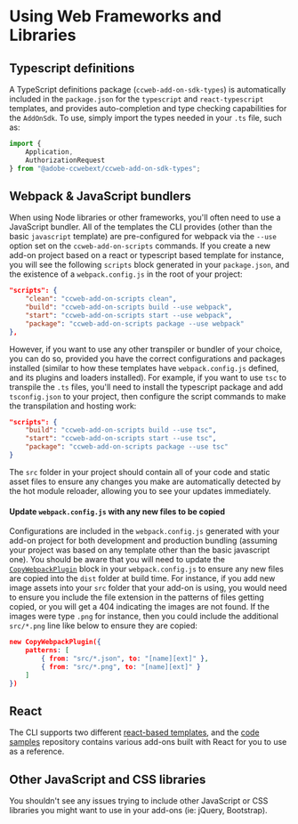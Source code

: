 # Using Web Frameworks and Libraries

## Typescript definitions
A TypeScript definitions package (`ccweb-add-on-sdk-types`) is automatically included in the `package.json` for the `typescript` and `react-typescript` templates, and provides auto-completion and type checking capabilities for the `AddOnSdk`. To use, simply import the types needed in your `.ts` file, such as:

```ts
import {
    Application,
    AuthorizationRequest
} from "@adobe-ccwebext/ccweb-add-on-sdk-types";
```

<!-- ![Intellisense](./img/intellisense.mov) -->

## Webpack & JavaScript bundlers
When using Node libraries or other frameworks, you'll often need to use a JavaScript bundler. All of the templates the CLI provides (other than the basic `javascript` template) are pre-configured for webpack via the `--use` option set on the `ccweb-add-on-scripts` commands. If you create a new add-on project based on a react or typescript based template for instance, you will see the following `scripts` block generated in your `package.json`, and the existence of a `webpack.config.js` in the root of your project:

```json
"scripts": {
    "clean": "ccweb-add-on-scripts clean",
    "build": "ccweb-add-on-scripts build --use webpack",
    "start": "ccweb-add-on-scripts start --use webpack",
    "package": "ccweb-add-on-scripts package --use webpack"
},
```

However, if you want to use any other transpiler or bundler of your choice, you can do so, provided you have the correct configurations and packages installed (similar to how these templates have `webpack.config.js` defined, and its plugins and loaders installed). For example, if you want to use `tsc` to transpile the `.ts` files, you'll need to install the typescript package and add `tsconfig.json` to your project, then configure the script commands to make the transpilation and hosting work:

```json
"scripts": {
    "build": "ccweb-add-on-scripts build --use tsc",
    "start": "ccweb-add-on-scripts start --use tsc",
    "package": "ccweb-add-on-scripts package --use tsc"
}
```

<InlineAlert slots="text" variant="info"/>

The `src` folder in your project should contain all of your code and static asset files to ensure any changes you make are automatically detected by the hot module reloader, allowing you to see your updates immediately.

#### Update `webpack.config.js` with any new files to be copied
Configurations are included in the `webpack.config.js` generated with your add-on project for both development and production bundling (assuming your project was based on any template other than the basic javascript one). You should be aware that you will need to update the [`CopyWebpackPlugin`](https://www.npmjs.com/package/copy-webpack-plugin) block in your `webpack.config.js` to ensure any new files are copied into the `dist` folder at build time. For instance, if you add new image assets into your `src` folder that your add-on is using, you would need to ensure you include the file extension in the patterns of files getting copied, or you will get a 404 indicating the images are not found. If the images were type `.png` for instance, then you could include the additional `src/*.png` line like below to ensure they are copied:

```json
new CopyWebpackPlugin({
    patterns: [
        { from: "src/*.json", to: "[name][ext]" },
        { from: "src/*.png", to: "[name][ext]" }
    ]
})
```

## React
The CLI supports two different [react-based templates](../getting_started/dev_tooling.md#templates), and the [code samples](../../samples.md) repository contains various add-ons built with React for you to use as a reference.

## Other JavaScript and CSS libraries
You shouldn't see any issues trying to include other JavaScript or CSS libraries you might want to use in your add-ons (ie: jQuery, Bootstrap).

